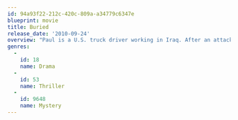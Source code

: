 ```yaml
---
id: 94a93f22-212c-420c-809a-a34779c6347e
blueprint: movie
title: Buried
release_date: '2010-09-24'
overview: "Paul is a U.S. truck driver working in Iraq. After an attack by a group of Iraqis he wakes to find he is buried alive inside a coffin. With only a lighter and a cell phone it's a race against time to escape this claustrophobic death trap."
genres:
  -
    id: 18
    name: Drama
  -
    id: 53
    name: Thriller
  -
    id: 9648
    name: Mystery
---
```

